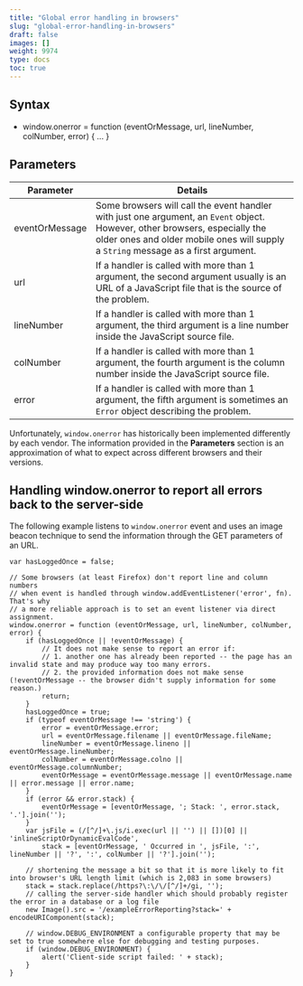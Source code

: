```yaml
---
title: "Global error handling in browsers"
slug: "global-error-handling-in-browsers"
draft: false
images: []
weight: 9974
type: docs
toc: true
---
```


## Syntax
- window.onerror = function (eventOrMessage, url, lineNumber, colNumber, error) { ... }

## Parameters
| Parameter | Details |
| ---- | --- |
| eventOrMessage | Some browsers will call the event handler with just one argument, an `Event` object. However, other browsers, especially the older ones and older mobile ones will supply a `String` message as a first argument. |
| url | If a handler is called with more than 1 argument, the second argument usually is an URL of a JavaScript file that is the source of the problem. |
| lineNumber | If a handler is called with more than 1 argument, the third argument is a line number inside the JavaScript source file. |
| colNumber | If a handler is called with more than 1 argument, the fourth argument is the column number inside the JavaScript source file. |
| error | If a handler is called with more than 1 argument, the fifth argument is sometimes an `Error` object describing the problem. |

Unfortunately, `window.onerror` has historically been implemented differently by each vendor. The information provided in the **Parameters** section is an approximation of what to expect across different browsers and their versions.

## Handling window.onerror to report all errors back to the server-side
The following example listens to `window.onerror` event and uses an image beacon technique to send the information through the GET parameters of an URL.

    var hasLoggedOnce = false;
    
    // Some browsers (at least Firefox) don't report line and column numbers
    // when event is handled through window.addEventListener('error', fn). That's why
    // a more reliable approach is to set an event listener via direct assignment.
    window.onerror = function (eventOrMessage, url, lineNumber, colNumber, error) {
        if (hasLoggedOnce || !eventOrMessage) {
            // It does not make sense to report an error if:
            // 1. another one has already been reported -- the page has an invalid state and may produce way too many errors.
            // 2. the provided information does not make sense (!eventOrMessage -- the browser didn't supply information for some reason.)
            return;
        }
        hasLoggedOnce = true;
        if (typeof eventOrMessage !== 'string') {
            error = eventOrMessage.error;
            url = eventOrMessage.filename || eventOrMessage.fileName;
            lineNumber = eventOrMessage.lineno || eventOrMessage.lineNumber;
            colNumber = eventOrMessage.colno || eventOrMessage.columnNumber;
            eventOrMessage = eventOrMessage.message || eventOrMessage.name || error.message || error.name;
        }
        if (error && error.stack) {
            eventOrMessage = [eventOrMessage, '; Stack: ', error.stack, '.'].join('');
        }
        var jsFile = (/[^/]+\.js/i.exec(url || '') || [])[0] || 'inlineScriptOrDynamicEvalCode',
            stack = [eventOrMessage, ' Occurred in ', jsFile, ':', lineNumber || '?', ':', colNumber || '?'].join('');
    
        // shortening the message a bit so that it is more likely to fit into browser's URL length limit (which is 2,083 in some browsers)
        stack = stack.replace(/https?\:\/\/[^/]+/gi, '');
        // calling the server-side handler which should probably register the error in a database or a log file
        new Image().src = '/exampleErrorReporting?stack=' + encodeURIComponent(stack);
        
        // window.DEBUG_ENVIRONMENT a configurable property that may be set to true somewhere else for debugging and testing purposes.
        if (window.DEBUG_ENVIRONMENT) {
            alert('Client-side script failed: ' + stack);
        }
    }

